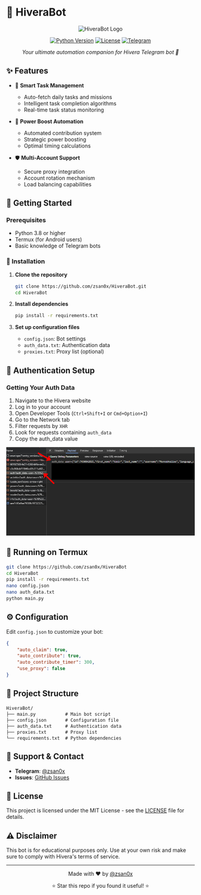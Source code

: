 # 🤖 HiveraBot

<div align="center">

![HiveraBot Logo](https://i.postimg.cc/rpfwBN2G/IMG-20241221-005425-839.jpg)

[![Python Version](https://img.shields.io/badge/python-3.12.3%2B-blue.svg)](https://www.python.org/downloads/)
[![License](https://img.shields.io/badge/license-MIT-green.svg)](LICENSE)
[![Telegram](https://img.shields.io/badge/Telegram-@zsan0x-blue.svg)](https://t.me/zsan0x)

*Your ultimate automation companion for Hivera Telegram bot 🚀*

</div>

## ✨ Features

- 🎯 **Smart Task Management**
  - Auto-fetch daily tasks and missions
  - Intelligent task completion algorithms
  - Real-time task status monitoring

- 🔄 **Power Boost Automation**
  - Automated contribution system
  - Strategic power boosting
  - Optimal timing calculations

- 🛡️ **Multi-Account Support**
  - Secure proxy integration
  - Account rotation mechanism
  - Load balancing capabilities

## 🚀 Getting Started

### Prerequisites

- Python 3.8 or higher
- Termux (for Android users)
- Basic knowledge of Telegram bots

### 🔧 Installation

1. **Clone the repository**
   ```bash
   git clone https://github.com/zsan0x/HiveraBot.git
   cd HiveraBot
   ```

2. **Install dependencies**
   ```bash
   pip install -r requirements.txt
   ```

3. **Set up configuration files**
   - `config.json`: Bot settings
   - `auth_data.txt`: Authentication data
   - `proxies.txt`: Proxy list (optional)

## 🔐 Authentication Setup

### Getting Your Auth Data

1. Navigate to the Hivera website
2. Log in to your account
3. Open Developer Tools (`Ctrl+Shift+I` or `Cmd+Option+I`)
4. Go to the Network tab
5. Filter requests by `XHR`
6. Look for requests containing `auth_data`
7. Copy the auth_data value

![Auth Data Location](https://github.com/zsan0x/HiveraBot/blob/main/AuthData.jpg)

## 📱 Running on Termux

```bash
git clone https://github.com/zsan0x/HiveraBot
cd HiveraBot
pip install -r requirements.txt
nano config.json
nano auth_data.txt
python main.py
```

## ⚙️ Configuration

Edit `config.json` to customize your bot:

```json
{
    "auto_claim": true,
    "auto_contribute": true,
    "auto_contribute_timer": 300,
    "use_proxy": false
}
```

## 📁 Project Structure

```
HiveraBot/
├── main.py           # Main bot script
├── config.json       # Configuration file
├── auth_data.txt     # Authentication data
├── proxies.txt       # Proxy list
└── requirements.txt  # Python dependencies
```

## 🤝 Support & Contact

- **Telegram**: [@zsan0x](https://t.me/zsan0x)
- **Issues**: [GitHub Issues](https://github.com/zsan0x/HiveraBot/issues)

## 📜 License

This project is licensed under the MIT License - see the [LICENSE](LICENSE) file for details.

## ⚠️ Disclaimer

This bot is for educational purposes only. Use at your own risk and make sure to comply with Hivera's terms of service.

---

<div align="center">

Made with ❤️ by [@zsan0x](https://t.me/zsan0x)

⭐ Star this repo if you found it useful! ⭐

</div>
